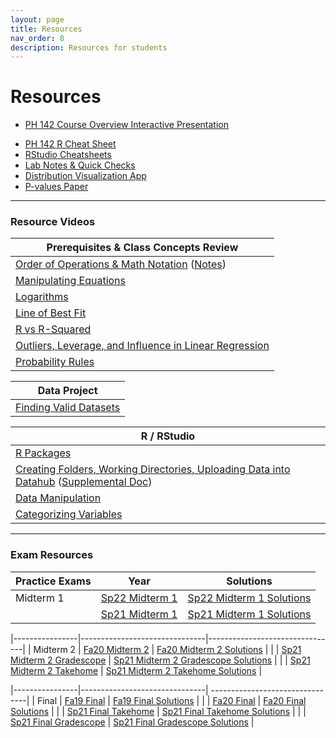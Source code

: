 ```yaml
---
layout: page
title: Resources
nav_order: 8
description: Resources for students
---
```

# Resources

- [PH 142 Course Overview Interactive Presentation](https://prezi.com/p/xpqdo6z9nbhw/learning-from-data/)
<!-- - [FAQs and Common Errors](https://ph142-ucb.github.io/sp22/faq/) -->
- [PH 142 R Cheat Sheet](https://docs.google.com/document/d/1mVhjngYDDcrlOvaBB5SfuKaU3O1btxZU45BOj0DXc48/edit#) 
- [RStudio Cheatsheets](https://www.rstudio.com/resources/cheatsheets/)
- [Lab Notes & Quick Checks](https://docs.google.com/document/d/1mzU-mUZRzfSP5I1XY0tTvm5EfVqJfd9EBZgEpLFlIzo/edit#heading=h.4im559r5sk9y)
- [Distribution Visualization App](https://geneho.shinyapps.io/oomphstat-v2/_w_ff2f84d7/_w_c7a34e2e/)
- [P-values Paper](https://www.amstat.org/asa/files/pdfs/p-valuestatement.pdf)

<hr>

### Resource Videos

| Prerequisites & Class Concepts Review                                                                                                                               | 
|-------------------------------------------------------------------------------------------------------------------------------------------------------------------|
| [Order of Operations & Math Notation](https://www.youtube.com/watch?v=q169gG-f8NU) ([Notes](https://ph142-ucb.github.io/sp22/src/resource/review_math_nolan.pdf)) |
| [Manipulating Equations](https://www.youtube.com/watch?v=6zenzwW2iv8)                                                                                             |
| [Logarithms](https://www.youtube.com/watch?v=3Ygq9CqaNlA)                                                                                                         |
| [Line of Best Fit](https://www.youtube.com/watch?v=fQJCbrno2CQ)                                                                                                   |
| [R vs R-Squared](https://www.youtube.com/watch?v=WSFMBgEi3iw)                                                                                                     |
| [Outliers, Leverage, and Influence in Linear Regression](https://www.youtube.com/watch?v=_rHvQfwCQlg)                                                             |
| [Probability Rules](https://www.youtube.com/watch?v=phYMnGGT0Ro)                                                                                                  |

| Data Project                                      |
|---------------------------------------------------|
| [Finding Valid Datasets](https://www.youtube.com/watch?v=-W8aECcQ2dg)


| R / RStudio                                                                                                                                                                                                                     |
|---------------------------------------------------------------------------------------------------------------------------------------------------------------------------------------------------------------------------------|
| [R Packages](https://www.youtube.com/watch?v=FcnbaSm_vug)                                                                                                                                                                       |
| [Creating Folders, Working Directories, Uploading Data into Datahub](https://www.youtube.com/watch?v=iwRA5lI3XIM) ([Supplemental Doc](https://docs.google.com/document/d/1a00RtBiiaXoBKSk_2oStR6o7lmRe52PN6X6Mmr9vWrs/edit))    |
| [Data Manipulation](https://www.youtube.com/watch?v=96A0TuJ43hk)                                                                                                                                                                |
| [Categorizing Variables](https://youtu.be/wyJu6lX-2Vc)                                                                                                                                                                         |

<hr>

### Exam Resources

| Practice Exams | Year                          | Solutions                      |
|----------------|-------------------------------|--------------------------------|
| Midterm 1      | [Sp22 Midterm 1](https://ph142-ucb.github.io/sp23/src/resource/sp22_midterm_1.pdf) | [Sp22 Midterm 1 Solutions](https://ph142-ucb.github.io/sp23/src/resource/sp22_midterm_1_SOLUTIONS.pdf) |
|                | [Sp21 Midterm 1](https://ph142-ucb.github.io/sp23/src/resource/sp21_midterm_1.pdf) | [Sp21 Midterm 1 Solutions](https://ph142-ucb.github.io/sp23/src/resource/sp21_midterm_1_SOLUTIONS.pdf) |


|----------------|-------------------------------|--------------------------------|
| Midterm 2      | [Fa20 Midterm 2](https://ph142-ucb.github.io/sp23/src/resource/mt2_fa20.pdf) | [Fa20 Midterm 2 Solutions](https://ph142-ucb.github.io/sp23/src/resource/mt2_fa20_SOLUTIONS.pdf) |
|                | [Sp21 Midterm 2 Gradescope](https://ph142-ucb.github.io/sp23/src/resource/mt2_sp21_gradescope.pdf) | [Sp21 Midterm 2 Gradescope Solutions](https://ph142-ucb.github.io/sp23/src/resource/mt2_sp21_gradescope_SOLUTIONS.pdf) |
|                | [Sp21 Midterm 2 Takehome](https://ph142-ucb.github.io/sp23/src/resource/mt2_sp21_takehome.pdf) | [Sp21 Midterm 2 Takehome Solutions](https://ph142-ucb.github.io/sp23/src/resource/mt2_sp21_takehome_SOLUTIONS.pdf) |


|----------------|-------------------------------|
--------------------------------|
| Final          | [Fa19 Final](https://ph142-ucb.github.io/sp23/src/resource/final_fa19.pdf) | [Fa19 Final Solutions](https://ph142-ucb.github.io/sp23/src/resource/final_fa19_SOLUTIONS.pdf) |
|                | [Fa20 Final](https://ph142-ucb.github.io/sp23/src/resource/final_fa20.pdf) | [Fa20 Final Solutions](https://ph142-ucb.github.io/sp23/src/resource/final_fa20_SOLUTIONS.pdf) |
|                | [Sp21 Final Takehome](https://ph142-ucb.github.io/sp23/src/resource/final_sp21_takehome.pdf) | [Sp21 Final Takehome Solutions](https://ph142-ucb.github.io/sp23/src/resource/final_sp21_takehome_SOLUTIONS.pdf) |
|                | [Sp21 Final Gradescope](https://ph142-ucb.github.io/sp23/src/resource/final_sp21_timed.pdf) | [Sp21 Final Gradescope Solutions](https://ph142-ucb.github.io/sp23/src/resource/final_sp21_timed_SOLUTIONS.pdf) |


<!---
|------------|-------------------------------|--------------------------------|
| Final      | [Fa19 Final](https://ph142-ucb.github.io/fa21/src/resources/final/fa19_final.pdf) | [Fa19 Final Solutions](https://ph142-ucb.github.io/fa21/src/resources/final/fa19_final_sol.pdf) |
|            | [Sp19 Final](https://ph142-ucb.github.io/fa21/src/resources/final/sp19_final.pdf) | [Sp19 Final Solutions](https://ph142-ucb.github.io/fa21/src/resources/final/sp19_final_sol.pdf) |
|            | [Extra Practice Questions](https://ph142-ucb.github.io/fa21/src/resources/final/extra_practice_q.pdf) | [Extra Practice Questions Solutions](https://ph142-ucb.github.io/fa21/src/resources/final/extra_practice_q_sol.pdf) -->
